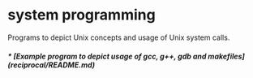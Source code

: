 # system programming

Programs to depict Unix concepts and usage of Unix system calls.


##### * [Example program to depict usage of gcc, g++, gdb and makefiles] (reciprocal/README.md)

